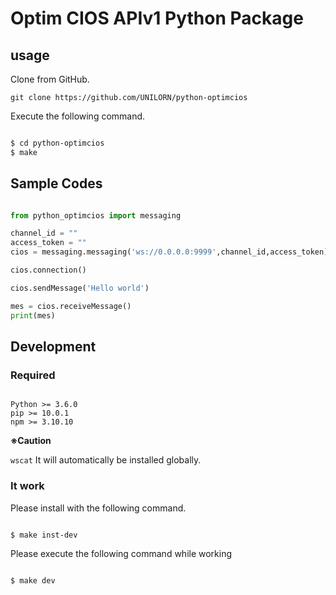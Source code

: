# Optim CIOS APIv1 Python Package

## usage

Clone from GitHub.

`git clone https://github.com/UNILORN/python-optimcios`

Execute the following command.

```bash

$ cd python-optimcios
$ make

```


## Sample Codes

```python

from python_optimcios import messaging

channel_id = ""
access_token = ""
cios = messaging.messaging('ws://0.0.0.0:9999',channel_id,access_token)

cios.connection()

cios.sendMessage('Hello world')

mes = cios.receiveMessage()
print(mes)

```

## Development

### Required

```

Python >= 3.6.0
pip >= 10.0.1
npm >= 3.10.10

```

**※Caution**

`wscat` It will automatically be installed globally.

### It work

Please install with the following command.

```bash

$ make inst-dev

```

Please execute the following command while working

```bash

$ make dev

```